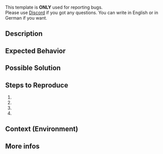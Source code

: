 This template is **ONLY** used for reporting bugs.  
Please use [Discord](https://discordapp.com/invite/Kpm3CYB) if you got any questions. 
You can write in English or in German if you want.  

## Description
<!--- Provide a general summary of the issue in the Title above -->


## Expected Behavior  
<!--- Tell us what should happen -->


## Possible Solution
<!--- Not obligatory, but suggest a fix/reason for the bug, -->


## Steps to Reproduce
<!--- Provide unambiguous set of steps to reproduce this bug. -->
1.
1.
1.
1.


## Context (Environment)
<!--- How has this issue affected you? Why is it bad for TDS-V? -->
<!--- Providing context helps us come up with a solution that is most useful. -->


## More infos
<!--- Provide logs (chat-output, dialog, notification, clientside-cs.log) or screenshots if possible -->
